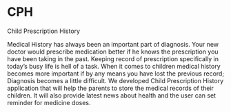 # CPH
Child Prescription History
 

Medical History has always been an important part of diagnosis. Your new doctor would prescribe medication better if he knows the prescription you have been taking in the past. 
Keeping record of prescription specifically in today’s busy life is hell of a task. When it comes to children medical history becomes more important if by any means you have lost the previous record; Diagnosis becomes a little difficult. We developed Child Prescription History application that will help the parents to store the medical records of their children.
It will also provide latest news about health and the user can set reminder for medicine doses. 
